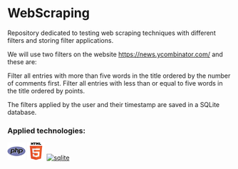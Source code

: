 # WebScraping
Repository dedicated to testing web scraping techniques with different filters and storing filter applications.

We will use two filters on the website https://news.ycombinator.com/ and these are:

Filter all entries with more than five words in the title ordered by the number of comments first.
Filter all entries with less than or equal to five words in the title ordered by points.

The filters applied by the user and their timestamp are saved in a SQLite database.


<h3>Applied technologies:</h3>
<p align="left">
<a href="https://www.php.net" target="_blank" rel="noreferrer"> <img src="https://raw.githubusercontent.com/devicons/devicon/master/icons/php/php-original.svg" alt="php" width="40" height="40"/></a>
<a href="https://www.w3.org/html/" target="_blank" rel="noreferrer"> <img src="https://raw.githubusercontent.com/devicons/devicon/master/icons/html5/html5-original-wordmark.svg" alt="html5" width="40" height="40"/></a>
<a href="https://www.sqlite.org/" target="_blank" rel="noreferrer"> <img src="https://www.vectorlogo.zone/logos/sqlite/sqlite-icon.svg" alt="sqlite" width="40" height="40"/> </a>
</p>

